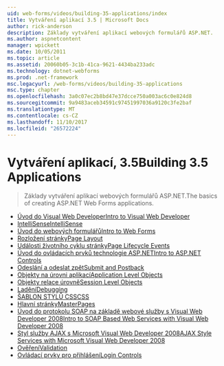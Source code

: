 ```yaml
---
uid: web-forms/videos/building-35-applications/index
title: Vytváření aplikací 3.5 | Microsoft Docs
author: rick-anderson
description: Základy vytváření aplikací webových formulářů ASP.NET.
ms.author: aspnetcontent
manager: wpickett
ms.date: 10/05/2011
ms.topic: article
ms.assetid: 20060b05-3c1b-41ca-9621-4434ba233adc
ms.technology: dotnet-webforms
ms.prod: .net-framework
msc.legacyurl: /web-forms/videos/building-35-applications
msc.type: chapter
ms.openlocfilehash: 3a0c07ec2b8bd47e37dcce750a003ac6c0e824d8
ms.sourcegitcommit: 9a9483aceb34591c97451997036a9120c3fe2baf
ms.translationtype: MT
ms.contentlocale: cs-CZ
ms.lasthandoff: 11/10/2017
ms.locfileid: "26572224"
---
```

<a name="building-35-applications"></a><span data-ttu-id="f6f90-103">Vytváření aplikací, 3.5</span><span class="sxs-lookup"><span data-stu-id="f6f90-103">Building 3.5 Applications</span></span>
====================
> <span data-ttu-id="f6f90-104">Základy vytváření aplikací webových formulářů ASP.NET.</span><span class="sxs-lookup"><span data-stu-id="f6f90-104">The basics of creating ASP.NET Web Forms applications.</span></span>


- [<span data-ttu-id="f6f90-105">Úvod do Visual Web Developer</span><span class="sxs-lookup"><span data-stu-id="f6f90-105">Intro to Visual Web Developer</span></span>](intro-to-visual-web-developer.md)
- [<span data-ttu-id="f6f90-106">IntelliSense</span><span class="sxs-lookup"><span data-stu-id="f6f90-106">IntelliSense</span></span>](intellisense.md)
- [<span data-ttu-id="f6f90-107">Úvod do webových formulářů</span><span class="sxs-lookup"><span data-stu-id="f6f90-107">Intro to Web Forms</span></span>](intro-to-web-forms.md)
- [<span data-ttu-id="f6f90-108">Rozložení stránky</span><span class="sxs-lookup"><span data-stu-id="f6f90-108">Page Layout</span></span>](page-layout.md)
- [<span data-ttu-id="f6f90-109">Události životního cyklu stránky</span><span class="sxs-lookup"><span data-stu-id="f6f90-109">Page Lifecycle Events</span></span>](page-lifecycle-events.md)
- [<span data-ttu-id="f6f90-110">Úvod do ovládacích prvků technologie ASP.NET</span><span class="sxs-lookup"><span data-stu-id="f6f90-110">Intro to ASP.NET Controls</span></span>](intro-to-aspnet-controls.md)
- [<span data-ttu-id="f6f90-111">Odeslání a odeslat zpět</span><span class="sxs-lookup"><span data-stu-id="f6f90-111">Submit and Postback</span></span>](submit-and-postback.md)
- [<span data-ttu-id="f6f90-112">Objekty na úrovni aplikací</span><span class="sxs-lookup"><span data-stu-id="f6f90-112">Application Level Objects</span></span>](application-level-objects.md)
- [<span data-ttu-id="f6f90-113">Objekty relace úrovně</span><span class="sxs-lookup"><span data-stu-id="f6f90-113">Session Level Objects</span></span>](session-level-objects.md)
- [<span data-ttu-id="f6f90-114">Ladění</span><span class="sxs-lookup"><span data-stu-id="f6f90-114">Debugging</span></span>](debugging.md)
- [<span data-ttu-id="f6f90-115">ŠABLON STYLŮ CSS</span><span class="sxs-lookup"><span data-stu-id="f6f90-115">CSS</span></span>](css.md)
- [<span data-ttu-id="f6f90-116">Hlavní stránky</span><span class="sxs-lookup"><span data-stu-id="f6f90-116">MasterPages</span></span>](masterpages.md)
- [<span data-ttu-id="f6f90-117">Úvod do protokolu SOAP na základě webové služby s Visual Web Developer 2008</span><span class="sxs-lookup"><span data-stu-id="f6f90-117">Intro to SOAP Based Web Services with Visual Web Developer 2008</span></span>](an-introduction-to-soap-based-web-services-with-visual-web-developer-2008.md)
- [<span data-ttu-id="f6f90-118">Styl služby AJAX s Microsoft Visual Web Developer 2008</span><span class="sxs-lookup"><span data-stu-id="f6f90-118">AJAX Style Services with Microsoft Visual Web Developer 2008</span></span>](ajax-style-services-with-microsoft-visual-web-developer-2008.md)
- [<span data-ttu-id="f6f90-119">Ověření</span><span class="sxs-lookup"><span data-stu-id="f6f90-119">Validation</span></span>](validation.md)
- [<span data-ttu-id="f6f90-120">Ovládací prvky pro přihlášení</span><span class="sxs-lookup"><span data-stu-id="f6f90-120">Login Controls</span></span>](login-controls.md)
